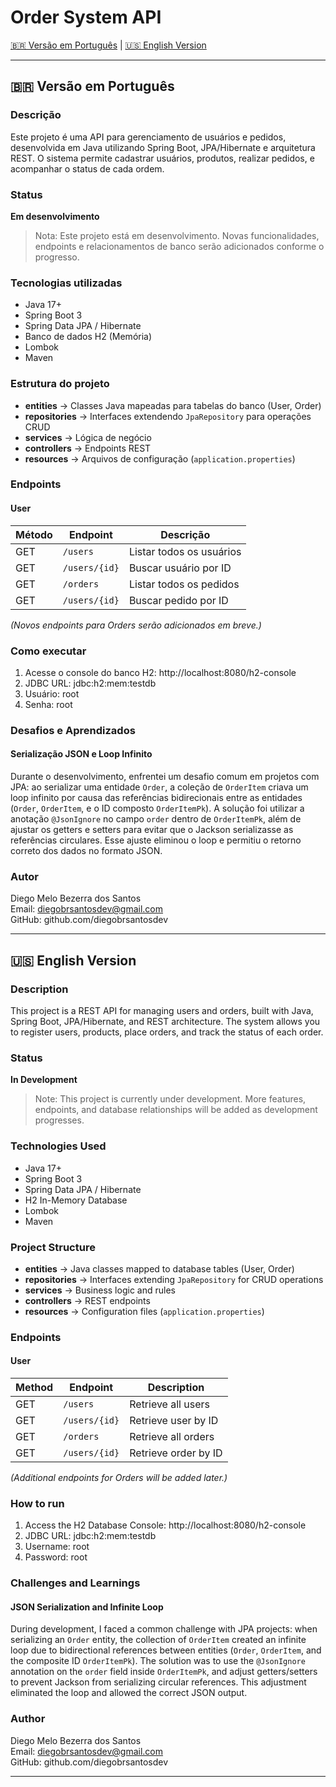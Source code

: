 # Order System API

[🇧🇷 Versão em Português](#versão-em-português) | [🇺🇸 English Version](#english-version)

---

## 🇧🇷 Versão em Português

### Descrição

Este projeto é uma API para gerenciamento de usuários e pedidos, desenvolvida em Java utilizando Spring Boot, JPA/Hibernate e arquitetura REST. O sistema permite cadastrar usuários, produtos, realizar pedidos, e acompanhar o status de cada ordem.

### Status

**Em desenvolvimento**

> Nota: Este projeto está em desenvolvimento. Novas funcionalidades, endpoints e relacionamentos de banco serão adicionados conforme o progresso.

### Tecnologias utilizadas

- Java 17+
- Spring Boot 3
- Spring Data JPA / Hibernate
- Banco de dados H2 (Memória)
- Lombok
- Maven

### Estrutura do projeto

- **entities** → Classes Java mapeadas para tabelas do banco (User, Order)
- **repositories** → Interfaces extendendo `JpaRepository` para operações CRUD
- **services** → Lógica de negócio
- **controllers** → Endpoints REST
- **resources** → Arquivos de configuração (`application.properties`)

### Endpoints

#### User
| Método | Endpoint      | Descrição                 |
|--------|---------------|---------------------------|
| GET    | `/users`      | Listar todos os usuários  |
| GET    | `/users/{id}` | Buscar usuário por ID     |
| GET    | `/orders`     | Listar todos os pedidos   |
| GET    | `/users/{id}` | Buscar pedido por ID      |

*(Novos endpoints para Orders serão adicionados em breve.)*

### Como executar

1. Acesse o console do banco H2:
   http://localhost:8080/h2-console
2. JDBC URL: jdbc:h2:mem:testdb
3. Usuário: root
4. Senha: root

### Desafios e Aprendizados

#### Serialização JSON e Loop Infinito
Durante o desenvolvimento, enfrentei um desafio comum em projetos com JPA: ao serializar uma entidade `Order`, a coleção de `OrderItem` criava um loop infinito por causa das referências bidirecionais entre as entidades (`Order`, `OrderItem`, e o ID composto `OrderItemPk`).
A solução foi utilizar a anotação `@JsonIgnore` no campo `order` dentro de `OrderItemPk`, além de ajustar os getters e setters para evitar que o Jackson serializasse as referências circulares.
Esse ajuste eliminou o loop e permitiu o retorno correto dos dados no formato JSON.

### Autor

Diego Melo Bezerra dos Santos  
Email: diegobrsantosdev@gmail.com  
GitHub: github.com/diegobrsantosdev

---

## 🇺🇸 English Version

### Description

This project is a REST API for managing users and orders, built with Java, Spring Boot, JPA/Hibernate, and REST architecture. The system allows you to register users, products, place orders, and track the status of each order.

### Status

**In Development**

> Note: This project is currently under development. More features, endpoints, and database relationships will be added as development progresses.

### Technologies Used

- Java 17+
- Spring Boot 3
- Spring Data JPA / Hibernate
- H2 In-Memory Database
- Lombok
- Maven

### Project Structure

- **entities** → Java classes mapped to database tables (User, Order)
- **repositories** → Interfaces extending `JpaRepository` for CRUD operations
- **services** → Business logic and rules
- **controllers** → REST endpoints
- **resources** → Configuration files (`application.properties`)

### Endpoints

#### User
| Method | Endpoint      | Description           |
|--------|---------------|-----------------------|
| GET    | `/users`      | Retrieve all users    |
| GET    | `/users/{id}` | Retrieve user by ID   |
| GET    | `/orders`     | Retrieve all orders   |
| GET    | `/users/{id}` | Retrieve order by ID  |

*(Additional endpoints for Orders will be added later.)*

### How to run

1. Access the H2 Database Console:
   http://localhost:8080/h2-console
2. JDBC URL: jdbc:h2:mem:testdb
3. Username: root
4. Password: root

### Challenges and Learnings

#### JSON Serialization and Infinite Loop
During development, I faced a common challenge with JPA projects: when serializing an `Order` entity, the collection of `OrderItem` created an infinite loop due to bidirectional references between entities (`Order`, `OrderItem`, and the composite ID `OrderItemPk`).
The solution was to use the `@JsonIgnore` annotation on the `order` field inside `OrderItemPk`, and adjust getters/setters to prevent Jackson from serializing circular references.
This adjustment eliminated the loop and allowed the correct JSON output.

### Author

Diego Melo Bezerra dos Santos  
Email: diegobrsantosdev@gmail.com  
GitHub: github.com/diegobrsantosdev

---